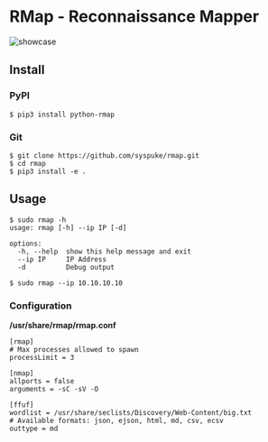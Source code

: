 
# RMap - Reconnaissance Mapper

![showcase](https://i.imgur.com/5TufzEU.png)

## Install

### PyPI

```
$ pip3 install python-rmap
```

### Git 

```
$ git clone https://github.com/syspuke/rmap.git
$ cd rmap
$ pip3 install -e .
```

## Usage

```
$ sudo rmap -h
usage: rmap [-h] --ip IP [-d]

options:
  -h, --help  show this help message and exit
  --ip IP     IP Address
  -d          Debug output
```

```
$ sudo rmap --ip 10.10.10.10
```

### Configuration

**/usr/share/rmap/rmap.conf**
```
[rmap]
# Max processes allowed to spawn
processLimit = 3

[nmap]
allports = false
arguments = -sC -sV -O

[ffuf]
wordlist = /usr/share/seclists/Discovery/Web-Content/big.txt
# Available formats: json, ejson, html, md, csv, ecsv
outtype = md
```